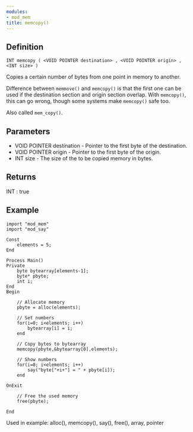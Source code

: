 ```yaml
---
modules:
- mod_mem
title: memcopy()
---
```


## Definition

    INT memcopy ( <VOID POINTER destination> , <VOID POINTER origin> , <INT size> )

Copies a certain number of bytes from one point in memory to another.

Difference between `memmove()` and `memcopy()` is that the first one can be used if the destination section and origin section overlap. With `memcopy()`, this can go wrong, though some systems make `memcopy()` safe too.

Also called `mem_copy()`.

## Parameters

- VOID POINTER destination - Pointer to the first byte of the destination.
- VOID POINTER origin - Pointer to the first byte of the origin.
- INT size - The size of the to be copied memory in bytes.

## Returns

INT : true

## Example

```
import "mod_mem"
import "mod_say"

Const
    elements = 5;
End

Process Main()
Private
    byte bytearray[elements-1];
    byte* pbyte;
    int i;
End
Begin

    // Allocate memory
    pbyte = alloc(elements);

    // Set numbers
    for(i=0; i<elements; i++)
        bytearray[i] = i;
    end

    // Copy bytes to bytearray
    memcopy(pbyte,&bytearray[0],elements);

    // Show numbers
    for(i=0; i<elements; i++)
        say("byte["+i+"] = " + pbyte[i]);
    end

OnExit

    // Free the used memory
    free(pbyte);

End
```

Used in example: alloc(), memcopy(), say(), free(), array, pointer
